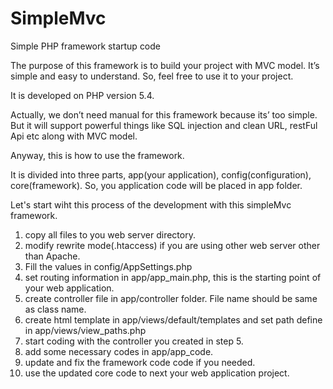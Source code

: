 # SimpleMvc
Simple PHP framework startup code

The purpose of this framework is to build your project with MVC model.
It’s simple and easy to understand.
So, feel free to use it to your project.

It is developed on PHP version 5.4.

Actually, we don’t need manual for this framework because its’ too simple.
But it will support powerful things like SQL injection and clean URL, restFul Api etc along with MVC model.

Anyway, this is how to use the framework.

It is divided into three parts, app(your application), config(configuration), core(framework).
So, you application code will be placed in app folder.

Let's start wiht this process of the development with this simpleMvc framework.

1. copy all files to you web server directory.
2. modify rewrite mode(.htaccess) if you are using other web server other than Apache.
3. Fill the values in config/AppSettings.php
4. set routing information in app/app_main.php, this is the starting point of your web application.
5. create controller file in app/controller folder. File name should be same as class name.
6. create html template in  app/views/default/templates and set path define in app/views/view_paths.php
7. start coding with the controller you created in step 5.
8. add some necessary codes in app/app_code.
9. update and fix the framework code code if you needed.
10. use the updated core code to next your web application project.



